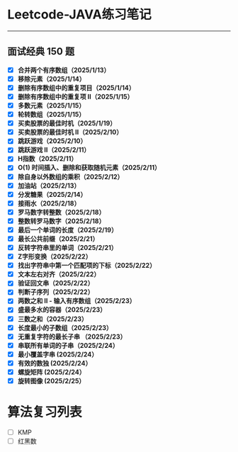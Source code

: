 # Leetcode-JAVA练习笔记

---
## 面试经典 150 题
- [x] **合并两个有序数组（2025/1/13）**
- [x] **移除元素（2025/1/14）**
- [x] **删除有序数组中的重复项目（2025/1/14）**
- [x] **删除有序数组中的重复项 II（2025/1/15）**
- [x] **多数元素（2025/1/15）**
- [x] **轮转数组（2025/1/15）**
- [x] **买卖股票的最佳时机（2025/1/19）**
- [x] **买卖股票的最佳时机 II（2025/2/10）**
- [x] **跳跃游戏（2025/2/10）**
- [x] **跳跃游戏 II（2025/2/11）**
- [x] **H指数（2025/2/11）**
- [x] **O(1) 时间插入、删除和获取随机元素（2025/2/11）**
- [x] **除自身以外数组的乘积（2025/2/12）**
- [x] **加油站（2025/2/13）**
- [x] **分发糖果（2025/2/14）**
- [x] **接雨水（2025/2/18）**
- [x] **罗马数字转整数（2025/2/18）**
- [x] **整数转罗马数字（2025/2/18）**
- [x] **最后一个单词的长度（2025/2/19）** 
- [x] **最长公共前缀（2025/2/21）** 
- [x] **反转字符串里的单词（2025/2/21）** 
- [x] **Z字形变换（2025/2/22）**
- [x] **找出字符串中第一个匹配项的下标（2025/2/22）**
- [x] **文本左右对齐（2025/2/22）**
- [x] **验证回文串（2025/2/22）**
- [x] **判断子序列（2025/2/22）**
- [x] **两数之和 II - 输入有序数组（2025/2/23）**
- [x] **盛最多水的容器（2025/2/23）**
- [x] **三数之和（2025/2/23）**
- [x] **长度最小的子数组（2025/2/23）**
- [x] **无重复字符的最长子串 （2025/2/23）**
- [x] **串联所有单词的子串（2025/2/24）**
- [x] **最小覆盖字串 (2025/2/24）**
- [x] **有效的数独 (2025/2/24）**
- [x] **螺旋矩阵 (2025/2/24）**
- [x] **旋转图像 (2025/2/25）**
# 算法复习列表
- [ ] KMP
- [ ] 红黑数